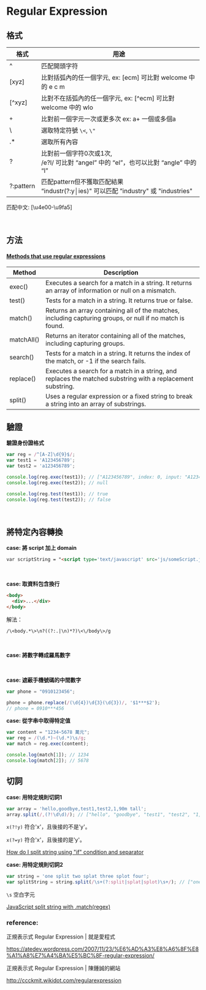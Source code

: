 # Regular Expression

## 格式

格式      | 用途
--------- | ----
^         | 匹配開頭字符
[xyz]     | 比對括弧內的任一個字元, ex: [ecm] 可比對 welcome 中的 e c m
[^xyz]    | 比對不在括弧內的任一個字元, ex: [^ecm] 可比對 welcome 中的 wlo
`+`       | 比對前一個字元一次或更多次 ex: a+ 一個或多個a
\         | 選取特定符號 ``\<``, ``\"``
.*        | 選取所有內容
?         | 比對前一個字符0次或1次,<br /> /e?l/ 可比對 “angel” 中的 “el”，也可以比對 “angle” 中的 “l”
?:pattern | 匹配pattern但不獲取匹配結果 <br /> “industr(?:y│ies)" 可以匹配 ”industry" 或 "industries"

匹配中文: [\u4e00-\u9fa5]

<br />

## 方法

#### [Methods that use regular expressions](https://developer.mozilla.org/en-US/docs/Web/JavaScript/Guide/Regular_Expressions#Using_regular_expressions_in_JavaScript)
Method     | Description
---------- | ---
exec()	   | Executes a search for a match in a string. It returns an array of information or null on a mismatch.
test()	   | Tests for a match in a string. It returns true or false.
match()	   | Returns an array containing all of the matches, including capturing groups, or null if no match is found.
matchAll() | Returns an iterator containing all of the matches, including capturing groups.
search()   | Tests for a match in a string. It returns the index of the match, or -1 if the search fails.
replace()  | Executes a search for a match in a string, and replaces the matched substring with a replacement substring.
split()	   | Uses a regular expression or a fixed string to break a string into an array of substrings.

## 驗證

**驗證身份證格式**

```js
var reg = /^[A-Z]\d{9}$/;
var test1 = 'A123456789';
var test2 = 'a123456789';

console.log(reg.exec(test1)); // ["A123456789", index: 0, input: "A123456789", groups: undefined]
console.log(reg.exec(test2)); // null

console.log(reg.test(test1)); // true
console.log(reg.test(test2)); // false
```

<br />

## 將特定內容轉換

**case: 將 script 加上 domain**

```html
var scriptString = "<script type='text/javascript' src='js/someScript.js'></script>";

```

<br />

**case: 取資料包含換行**
```html
<body>
  <div>...</div>
</body>
```
解法：

```
/\<body.*\>\n?((?:.|\n)*?)\<\/body\>/g
```

<br />

**case: 將數字轉成羅馬數字**

<br />

**case: 遮蔽手機號碼的中間數字**

```javascript
var phone = "0910123456";

phone = phone.replace(/(\d{4})\d{3}(\d{3})/, '$1***$2');
// phone = 0910***456
```

**case: 從字串中取得特定值**

```javascript
var content = "1234~5678 萬元";
var reg = /(\d.*)~(\d.*)\s/g;
var match = reg.exec(content);

console.log(match[1]); // 1234
console.log(match[2]); // 5678
```
## 切詞

**case: 用特定規則切詞1**

```javascript
var array = 'hello,goodbye,test1,test2,1,90m tall';
array.split(/,(?!\d\d)/); // ["hello", "goodbye", "test1", "test2", "1,90m tall"]
```
`x(?!y)` 符合'x'，且後接的不是'y'。

`x(?=y)` 符合'x'，且後接的是'y'。

[How do I split string using "if" condition and separator](https://stackoverflow.com/questions/36666975/how-do-i-split-string-using-if-condition-and-separator)

**case: 用特定規則切詞2**

```javascript
var string = 'one split two splat three splot four';
var splitString = string.split(/\s+(?:split|splat|splot)\s+/); // ["one", "two", "three", "four"]
```

`\s` 空白字元

[JavaScript split string with .match(regex)](https://stackoverflow.com/questions/37838532/javascript-split-string-with-matchregex)

### reference:

正規表示式 Regular Expression | 就是愛程式

https://atedev.wordpress.com/2007/11/23/%E6%AD%A3%E8%A6%8F%E8%A1%A8%E7%A4%BA%E5%BC%8F-regular-expression/

正規表示式 Regular Expression | 陳鍾誠的網站

http://ccckmit.wikidot.com/regularexpression

